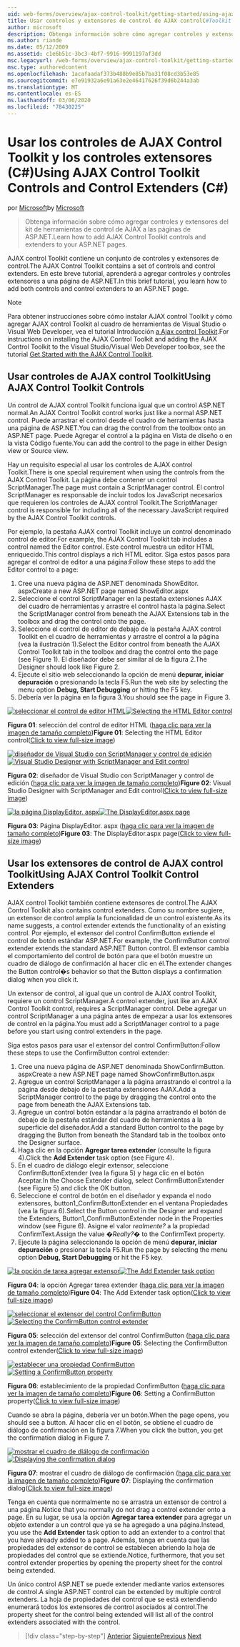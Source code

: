 ```yaml
---
uid: web-forms/overview/ajax-control-toolkit/getting-started/using-ajax-control-toolkit-controls-and-control-extenders-cs
title: Usar controles y extensores de control de AJAX controlC#Toolkit () | Microsoft Docs
author: microsoft
description: Obtenga información sobre cómo agregar controles y extensores del kit de herramientas de control de AJAX a las páginas de ASP.NET.
ms.author: riande
ms.date: 05/12/2009
ms.assetid: c1e6b51c-3bc3-4bf7-9916-9991197af3dd
msc.legacyurl: /web-forms/overview/ajax-control-toolkit/getting-started/using-ajax-control-toolkit-controls-and-control-extenders-cs
msc.type: authoredcontent
ms.openlocfilehash: 1acafaadaf373b488b9e85b7ba31f08cd3b53e85
ms.sourcegitcommit: e7e91932a6e91a63e2e46417626f39d6b244a3ab
ms.translationtype: MT
ms.contentlocale: es-ES
ms.lasthandoff: 03/06/2020
ms.locfileid: "78430225"
---
```

# <a name="using-ajax-control-toolkit-controls-and-control-extenders-c"></a><span data-ttu-id="b6a3b-103">Usar los controles de AJAX Control Toolkit y los controles extensores (C#)</span><span class="sxs-lookup"><span data-stu-id="b6a3b-103">Using AJAX Control Toolkit Controls and Control Extenders (C#)</span></span>

<span data-ttu-id="b6a3b-104">por [Microsoft](https://github.com/microsoft)</span><span class="sxs-lookup"><span data-stu-id="b6a3b-104">by [Microsoft](https://github.com/microsoft)</span></span>

> <span data-ttu-id="b6a3b-105">Obtenga información sobre cómo agregar controles y extensores del kit de herramientas de control de AJAX a las páginas de ASP.NET.</span><span class="sxs-lookup"><span data-stu-id="b6a3b-105">Learn how to add AJAX Control Toolkit controls and extenders to your ASP.NET pages.</span></span>

<span data-ttu-id="b6a3b-106">AJAX control Toolkit contiene un conjunto de controles y extensores de control.</span><span class="sxs-lookup"><span data-stu-id="b6a3b-106">The AJAX Control Toolkit contains a set of controls and control extenders.</span></span> <span data-ttu-id="b6a3b-107">En este breve tutorial, aprenderá a agregar controles y controles extensores a una página de ASP.NET.</span><span class="sxs-lookup"><span data-stu-id="b6a3b-107">In this brief tutorial, you learn how to add both controls and control extenders to an ASP.NET page.</span></span>

> [!NOTE] 
> 
> <span data-ttu-id="b6a3b-108">Para obtener instrucciones sobre cómo instalar AJAX control Toolkit y cómo agregar AJAX control Toolkit al cuadro de herramientas de Visual Studio o Visual Web Developer, vea el tutorial Introducción [a Ajax control Toolkit](get-started-with-the-ajax-control-toolkit-cs.md).</span><span class="sxs-lookup"><span data-stu-id="b6a3b-108">For instructions on installing the AJAX Control Toolkit and adding the AJAX Control Toolkit to the Visual Studio/Visual Web Developer toolbox, see the tutorial [Get Started with the AJAX Control Toolkit](get-started-with-the-ajax-control-toolkit-cs.md).</span></span>

## <a name="using-ajax-control-toolkit-controls"></a><span data-ttu-id="b6a3b-109">Usar controles de AJAX control Toolkit</span><span class="sxs-lookup"><span data-stu-id="b6a3b-109">Using AJAX Control Toolkit Controls</span></span>

<span data-ttu-id="b6a3b-110">Un control de AJAX control Toolkit funciona igual que un control ASP.NET normal.</span><span class="sxs-lookup"><span data-stu-id="b6a3b-110">An AJAX Control Toolkit control works just like a normal ASP.NET control.</span></span> <span data-ttu-id="b6a3b-111">Puede arrastrar el control desde el cuadro de herramientas hasta una página de ASP.NET.</span><span class="sxs-lookup"><span data-stu-id="b6a3b-111">You can drag the control from the toolbox onto an ASP.NET page.</span></span> <span data-ttu-id="b6a3b-112">Puede Agregar el control a la página en Vista de diseño o en la vista Código fuente.</span><span class="sxs-lookup"><span data-stu-id="b6a3b-112">You can add the control to the page in either Design view or Source view.</span></span>

<span data-ttu-id="b6a3b-113">Hay un requisito especial al usar los controles de AJAX control Toolkit.</span><span class="sxs-lookup"><span data-stu-id="b6a3b-113">There is one special requirement when using the controls from the AJAX Control Toolkit.</span></span> <span data-ttu-id="b6a3b-114">La página debe contener un control ScriptManager.</span><span class="sxs-lookup"><span data-stu-id="b6a3b-114">The page must contain a ScriptManager control.</span></span> <span data-ttu-id="b6a3b-115">El control ScriptManager es responsable de incluir todos los JavaScript necesarios que requieren los controles de AJAX control Toolkit.</span><span class="sxs-lookup"><span data-stu-id="b6a3b-115">The ScriptManager control is responsible for including all of the necessary JavaScript required by the AJAX Control Toolkit controls.</span></span>

<span data-ttu-id="b6a3b-116">Por ejemplo, la pestaña AJAX control Toolkit incluye un control denominado control de editor.</span><span class="sxs-lookup"><span data-stu-id="b6a3b-116">For example, the AJAX Control Toolkit tab includes a control named the Editor control.</span></span> <span data-ttu-id="b6a3b-117">Este control muestra un editor HTML enriquecido.</span><span class="sxs-lookup"><span data-stu-id="b6a3b-117">This control displays a rich HTML editor.</span></span> <span data-ttu-id="b6a3b-118">Siga estos pasos para agregar el control de editor a una página:</span><span class="sxs-lookup"><span data-stu-id="b6a3b-118">Follow these steps to add the Editor control to a page:</span></span>

1. <span data-ttu-id="b6a3b-119">Cree una nueva página de ASP.NET denominada ShowEditor. aspx</span><span class="sxs-lookup"><span data-stu-id="b6a3b-119">Create a new ASP.NET page named ShowEditor.aspx</span></span>
2. <span data-ttu-id="b6a3b-120">Seleccione el control ScriptManager en la pestaña extensiones AJAX del cuadro de herramientas y arrastre el control hasta la página.</span><span class="sxs-lookup"><span data-stu-id="b6a3b-120">Select the ScriptManager control from beneath the AJAX Extensions tab in the toolbox and drag the control onto the page.</span></span>
3. <span data-ttu-id="b6a3b-121">Seleccione el control de editor de debajo de la pestaña AJAX control Toolkit en el cuadro de herramientas y arrastre el control a la página (vea la ilustración 1).</span><span class="sxs-lookup"><span data-stu-id="b6a3b-121">Select the Editor control from beneath the AJAX Control Toolkit tab in the toolbox and drag the control onto the page (see Figure 1).</span></span> <span data-ttu-id="b6a3b-122">El diseñador debe ser similar al de la figura 2.</span><span class="sxs-lookup"><span data-stu-id="b6a3b-122">The Designer should look like Figure 2.</span></span>
4. <span data-ttu-id="b6a3b-123">Ejecute el sitio web seleccionando la opción de menú **depurar, iniciar depuración** o presionando la tecla F5.</span><span class="sxs-lookup"><span data-stu-id="b6a3b-123">Run the web site by selecting the menu option **Debug, Start Debugging** or hitting the F5 key.</span></span>
5. <span data-ttu-id="b6a3b-124">Debería ver la página en la figura 3.</span><span class="sxs-lookup"><span data-stu-id="b6a3b-124">You should see the page in Figure 3.</span></span>

<span data-ttu-id="b6a3b-125">[![seleccionar el control de editor HTML](using-ajax-control-toolkit-controls-and-control-extenders-cs/_static/image1.jpg)](using-ajax-control-toolkit-controls-and-control-extenders-cs/_static/image1.png)</span><span class="sxs-lookup"><span data-stu-id="b6a3b-125">[![Selecting the HTML Editor control](using-ajax-control-toolkit-controls-and-control-extenders-cs/_static/image1.jpg)](using-ajax-control-toolkit-controls-and-control-extenders-cs/_static/image1.png)</span></span>

<span data-ttu-id="b6a3b-126">**Figura 01**: selección del control de editor HTML ([haga clic para ver la imagen de tamaño completo](using-ajax-control-toolkit-controls-and-control-extenders-cs/_static/image2.png))</span><span class="sxs-lookup"><span data-stu-id="b6a3b-126">**Figure 01**: Selecting the HTML Editor control([Click to view full-size image](using-ajax-control-toolkit-controls-and-control-extenders-cs/_static/image2.png))</span></span>

<span data-ttu-id="b6a3b-127">[![diseñador de Visual Studio con ScriptManager y control de edición](using-ajax-control-toolkit-controls-and-control-extenders-cs/_static/image2.jpg)](using-ajax-control-toolkit-controls-and-control-extenders-cs/_static/image3.png)</span><span class="sxs-lookup"><span data-stu-id="b6a3b-127">[![Visual Studio Designer with ScriptManager and Edit control](using-ajax-control-toolkit-controls-and-control-extenders-cs/_static/image2.jpg)](using-ajax-control-toolkit-controls-and-control-extenders-cs/_static/image3.png)</span></span>

<span data-ttu-id="b6a3b-128">**Figura 02**: diseñador de Visual Studio con ScriptManager y control de edición ([haga clic para ver la imagen de tamaño completo](using-ajax-control-toolkit-controls-and-control-extenders-cs/_static/image4.png))</span><span class="sxs-lookup"><span data-stu-id="b6a3b-128">**Figure 02**: Visual Studio Designer with ScriptManager and Edit control([Click to view full-size image](using-ajax-control-toolkit-controls-and-control-extenders-cs/_static/image4.png))</span></span>

<span data-ttu-id="b6a3b-129">[![la página DisplayEditor. aspx](using-ajax-control-toolkit-controls-and-control-extenders-cs/_static/image3.jpg)](using-ajax-control-toolkit-controls-and-control-extenders-cs/_static/image5.png)</span><span class="sxs-lookup"><span data-stu-id="b6a3b-129">[![The DisplayEditor.aspx page](using-ajax-control-toolkit-controls-and-control-extenders-cs/_static/image3.jpg)](using-ajax-control-toolkit-controls-and-control-extenders-cs/_static/image5.png)</span></span>

<span data-ttu-id="b6a3b-130">**Figura 03**: Página DisplayEditor. aspx ([haga clic para ver la imagen de tamaño completo](using-ajax-control-toolkit-controls-and-control-extenders-cs/_static/image6.png))</span><span class="sxs-lookup"><span data-stu-id="b6a3b-130">**Figure 03**: The DisplayEditor.aspx page([Click to view full-size image](using-ajax-control-toolkit-controls-and-control-extenders-cs/_static/image6.png))</span></span>

## <a name="using-ajax-control-toolkit-control-extenders"></a><span data-ttu-id="b6a3b-131">Usar los extensores de control de AJAX control Toolkit</span><span class="sxs-lookup"><span data-stu-id="b6a3b-131">Using AJAX Control Toolkit Control Extenders</span></span>

<span data-ttu-id="b6a3b-132">AJAX control Toolkit también contiene extensores de control.</span><span class="sxs-lookup"><span data-stu-id="b6a3b-132">The AJAX Control Toolkit also contains control extenders.</span></span> <span data-ttu-id="b6a3b-133">Como su nombre sugiere, un extensor de control amplía la funcionalidad de un control existente.</span><span class="sxs-lookup"><span data-stu-id="b6a3b-133">As its name suggests, a control extender extends the functionality of an existing control.</span></span> <span data-ttu-id="b6a3b-134">Por ejemplo, el extensor del control ConfirmButton extiende el control de botón estándar ASP.NET.</span><span class="sxs-lookup"><span data-stu-id="b6a3b-134">For example, the ConfirmButton control extender extends the standard ASP.NET Button control.</span></span> <span data-ttu-id="b6a3b-135">El extensor cambia el comportamiento del control de botón para que el botón muestre un cuadro de diálogo de confirmación al hacer clic en él.</span><span class="sxs-lookup"><span data-stu-id="b6a3b-135">The extender changes the Button control�s behavior so that the Button displays a confirmation dialog when you click it.</span></span>

<span data-ttu-id="b6a3b-136">Un extensor de control, al igual que un control de AJAX control Toolkit, requiere un control ScriptManager.</span><span class="sxs-lookup"><span data-stu-id="b6a3b-136">A control extender, just like an AJAX Control Toolkit control, requires a ScriptManager control.</span></span> <span data-ttu-id="b6a3b-137">Debe agregar un control ScriptManager a una página antes de empezar a usar los extensores de control en la página.</span><span class="sxs-lookup"><span data-stu-id="b6a3b-137">You must add a ScriptManager control to a page before you start using control extenders in the page.</span></span>

<span data-ttu-id="b6a3b-138">Siga estos pasos para usar el extensor del control ConfirmButton:</span><span class="sxs-lookup"><span data-stu-id="b6a3b-138">Follow these steps to use the ConfirmButton control extender:</span></span>

1. <span data-ttu-id="b6a3b-139">Cree una nueva página de ASP.NET denominada ShowConfirmButton. aspx</span><span class="sxs-lookup"><span data-stu-id="b6a3b-139">Create a new ASP.NET page named ShowConfirmButton.aspx</span></span>
2. <span data-ttu-id="b6a3b-140">Agregue un control ScriptManager a la página arrastrando el control a la página desde debajo de la pestaña extensiones AJAX.</span><span class="sxs-lookup"><span data-stu-id="b6a3b-140">Add a ScriptManager control to the page by dragging the control onto the page from beneath the AJAX Extensions tab.</span></span>
3. <span data-ttu-id="b6a3b-141">Agregue un control botón estándar a la página arrastrando el botón de debajo de la pestaña estándar del cuadro de herramientas a la superficie del diseñador.</span><span class="sxs-lookup"><span data-stu-id="b6a3b-141">Add a standard Button control to the page by dragging the Button from beneath the Standard tab in the toolbox onto the Designer surface.</span></span>
4. <span data-ttu-id="b6a3b-142">Haga clic en la opción **Agregar tarea extender** (consulte la figura 4).</span><span class="sxs-lookup"><span data-stu-id="b6a3b-142">Click the **Add Extender** task option (see Figure 4).</span></span>
5. <span data-ttu-id="b6a3b-143">En el cuadro de diálogo elegir extensor, seleccione ConfirmButtonExtender (vea la figura 5) y haga clic en el botón Aceptar.</span><span class="sxs-lookup"><span data-stu-id="b6a3b-143">In the Choose Extender dialog, select ConfirmButtonExtender (see Figure 5) and click the OK button.</span></span>
6. <span data-ttu-id="b6a3b-144">Seleccione el control de botón en el diseñador y expanda el nodo extensores, button1\_ConfirmButtonExtender en el ventana Propiedades (vea la figura 6).</span><span class="sxs-lookup"><span data-stu-id="b6a3b-144">Select the Button control in the Designer and expand the Extenders, Button1\_ConfirmButtonExtender node in the Properties window (see Figure 6).</span></span> <span data-ttu-id="b6a3b-145">Asigne el valor *realmente?* a la propiedad ConfirmText.</span><span class="sxs-lookup"><span data-stu-id="b6a3b-145">Assign the value *�Really?�* to the ConfirmText property.</span></span>
7. <span data-ttu-id="b6a3b-146">Ejecute la página seleccionando la opción de menú **depurar, iniciar depuración** o presionar la tecla F5.</span><span class="sxs-lookup"><span data-stu-id="b6a3b-146">Run the page by selecting the menu option **Debug, Start Debugging** or hit the F5 key.</span></span>

<span data-ttu-id="b6a3b-147">[![la opción de tarea agregar extensor](using-ajax-control-toolkit-controls-and-control-extenders-cs/_static/image4.jpg)](using-ajax-control-toolkit-controls-and-control-extenders-cs/_static/image7.png)</span><span class="sxs-lookup"><span data-stu-id="b6a3b-147">[![The Add Extender task option](using-ajax-control-toolkit-controls-and-control-extenders-cs/_static/image4.jpg)](using-ajax-control-toolkit-controls-and-control-extenders-cs/_static/image7.png)</span></span>

<span data-ttu-id="b6a3b-148">**Figura 04**: la opción Agregar tarea extender ([haga clic para ver la imagen de tamaño completo](using-ajax-control-toolkit-controls-and-control-extenders-cs/_static/image8.png))</span><span class="sxs-lookup"><span data-stu-id="b6a3b-148">**Figure 04**: The Add Extender task option([Click to view full-size image](using-ajax-control-toolkit-controls-and-control-extenders-cs/_static/image8.png))</span></span>

<span data-ttu-id="b6a3b-149">[![seleccionar el extensor del control ConfirmButton](using-ajax-control-toolkit-controls-and-control-extenders-cs/_static/image5.jpg)](using-ajax-control-toolkit-controls-and-control-extenders-cs/_static/image9.png)</span><span class="sxs-lookup"><span data-stu-id="b6a3b-149">[![Selecting the ConfirmButton control extender](using-ajax-control-toolkit-controls-and-control-extenders-cs/_static/image5.jpg)](using-ajax-control-toolkit-controls-and-control-extenders-cs/_static/image9.png)</span></span>

<span data-ttu-id="b6a3b-150">**Figura 05**: selección del extensor del control ConfirmButton ([haga clic para ver la imagen de tamaño completo](using-ajax-control-toolkit-controls-and-control-extenders-cs/_static/image10.png))</span><span class="sxs-lookup"><span data-stu-id="b6a3b-150">**Figure 05**: Selecting the ConfirmButton control extender([Click to view full-size image](using-ajax-control-toolkit-controls-and-control-extenders-cs/_static/image10.png))</span></span>

<span data-ttu-id="b6a3b-151">[![establecer una propiedad ConfirmButton](using-ajax-control-toolkit-controls-and-control-extenders-cs/_static/image6.jpg)](using-ajax-control-toolkit-controls-and-control-extenders-cs/_static/image11.png)</span><span class="sxs-lookup"><span data-stu-id="b6a3b-151">[![Setting a ConfirmButton property](using-ajax-control-toolkit-controls-and-control-extenders-cs/_static/image6.jpg)](using-ajax-control-toolkit-controls-and-control-extenders-cs/_static/image11.png)</span></span>

<span data-ttu-id="b6a3b-152">**Figura 06**: establecimiento de la propiedad ConfirmButton ([haga clic para ver la imagen de tamaño completo](using-ajax-control-toolkit-controls-and-control-extenders-cs/_static/image12.png))</span><span class="sxs-lookup"><span data-stu-id="b6a3b-152">**Figure 06**: Setting a ConfirmButton property([Click to view full-size image](using-ajax-control-toolkit-controls-and-control-extenders-cs/_static/image12.png))</span></span>

<span data-ttu-id="b6a3b-153">Cuando se abra la página, debería ver un botón.</span><span class="sxs-lookup"><span data-stu-id="b6a3b-153">When the page opens, you should see a button.</span></span> <span data-ttu-id="b6a3b-154">Al hacer clic en el botón, se obtiene el cuadro de diálogo de confirmación en la figura 7.</span><span class="sxs-lookup"><span data-stu-id="b6a3b-154">When you click the button, you get the confirmation dialog in Figure 7.</span></span>

<span data-ttu-id="b6a3b-155">[![mostrar el cuadro de diálogo de confirmación](using-ajax-control-toolkit-controls-and-control-extenders-cs/_static/image7.jpg)](using-ajax-control-toolkit-controls-and-control-extenders-cs/_static/image13.png)</span><span class="sxs-lookup"><span data-stu-id="b6a3b-155">[![Displaying the confirmation dialog](using-ajax-control-toolkit-controls-and-control-extenders-cs/_static/image7.jpg)](using-ajax-control-toolkit-controls-and-control-extenders-cs/_static/image13.png)</span></span>

<span data-ttu-id="b6a3b-156">**Figura 07**: mostrar el cuadro de diálogo de confirmación ([haga clic para ver la imagen de tamaño completo](using-ajax-control-toolkit-controls-and-control-extenders-cs/_static/image14.png))</span><span class="sxs-lookup"><span data-stu-id="b6a3b-156">**Figure 07**: Displaying the confirmation dialog([Click to view full-size image](using-ajax-control-toolkit-controls-and-control-extenders-cs/_static/image14.png))</span></span>

<span data-ttu-id="b6a3b-157">Tenga en cuenta que normalmente no se arrastra un extensor de control a una página.</span><span class="sxs-lookup"><span data-stu-id="b6a3b-157">Notice that you normally do not drag a control extender onto a page.</span></span> <span data-ttu-id="b6a3b-158">En su lugar, se usa la opción **Agregar tarea extender** para agregar un objeto extender a un control que ya se ha agregado a una página.</span><span class="sxs-lookup"><span data-stu-id="b6a3b-158">Instead, you use the **Add Extender** task option to add an extender to a control that you have already added to a page.</span></span> <span data-ttu-id="b6a3b-159">Además, tenga en cuenta que las propiedades del extensor de control se establecen abriendo la hoja de propiedades del control que se extiende.</span><span class="sxs-lookup"><span data-stu-id="b6a3b-159">Notice, furthermore, that you set control extender properties by opening the property sheet for the control being extended.</span></span>

<span data-ttu-id="b6a3b-160">Un único control ASP.NET se puede extender mediante varios extensores de control.</span><span class="sxs-lookup"><span data-stu-id="b6a3b-160">A single ASP.NET control can be extended by multiple control extenders.</span></span> <span data-ttu-id="b6a3b-161">La hoja de propiedades del control que se está extendiendo enumerará todos los extensores de control asociados al control.</span><span class="sxs-lookup"><span data-stu-id="b6a3b-161">The property sheet for the control being extended will list all of the control extenders associated with the control.</span></span>

> [!div class="step-by-step"]
> <span data-ttu-id="b6a3b-162">[Anterior](get-started-with-the-ajax-control-toolkit-cs.md)
> [Siguiente](creating-a-custom-ajax-control-toolkit-control-extender-cs.md)</span><span class="sxs-lookup"><span data-stu-id="b6a3b-162">[Previous](get-started-with-the-ajax-control-toolkit-cs.md)
[Next](creating-a-custom-ajax-control-toolkit-control-extender-cs.md)</span></span>
